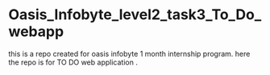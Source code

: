 # Oasis_Infobyte_level2_task3_To_Do_webapp
this is a repo created for oasis infobyte 1 month internship program. here the repo is for TO DO  web application .
